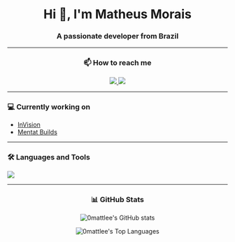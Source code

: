 <div align="center">
  <h1>Hi 👋, I'm Matheus Morais</h1>
  <h3>A passionate developer from Brazil</h3>
</div>

---

<div align="center">
  <h3>📫 How to reach me</h3>
  <a href="https://x.com/00mattlee" target="_blank">
    <img src="https://img.shields.io/badge/Twitter-1DA1F2?style=for-the-badge&logo=twitter&logoColor=white" target="_blank" />
  </a>
  <a href="https://github.com/0mattlee" target="_blank">
    <img src="https://img.shields.io/badge/GitHub-100000?style=for-the-badge&logo=github&logoColor=white" target="_blank" />
  </a>
</div>

---

<div>
  <h3>💻 Currently working on</h3>
  <ul>
    <li><a href="https://invision-page.vercel.app">InVision</a></li>
    <li><a href="https://mentat-builds-page.vercel.app">Mentat Builds</a></li>
  </ul>
</div>

---

<div>
  <h3>🛠️ Languages and Tools</h3>
  <p align="left">
    <img src="https://skillicons.dev/icons?i=js,ts,nodejs,html,css,py,discord,unreal,blender,lua,vscode" />
  </p>
</div>

---

<div align="center">
  <h3>📊 GitHub Stats</h3>
  <p>
    <img align="center" src="https://github-readme-stats.vercel.app/api?username=0mattlee&show_icons=true&locale=en&theme=dracula" alt="0mattlee's GitHub stats" />
  </p>
  <p>
    <img align="center" src="https://github-readme-stats.vercel.app/api/top-langs/?username=0mattlee&layout=compact&locale=en&theme=dracula" alt="0mattlee's Top Languages" />
  </p>
</div>
